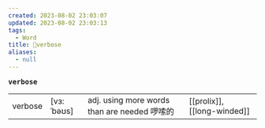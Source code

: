 ```yaml
---
created: 2023-08-02 23:03:07
updated: 2023-08-02 23:03:13
tags:
  - Word
title: 📖verbose
aliases:
  - null
---
```


<pre><strong>verbose</strong></pre>
|   |   |   |   |
|---|---|---|---|
|verbose|[vɜ:ˈbəʊs]|adj. using more words than are needed 啰嗦的|[[prolix]], [[long-winded]]|